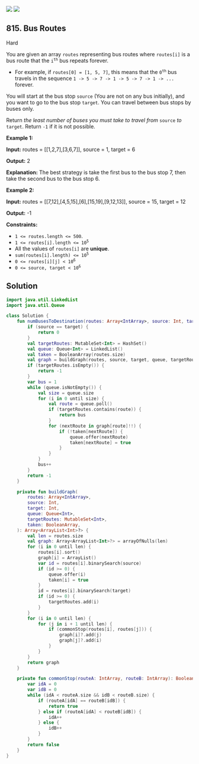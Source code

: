 [![](https://img.shields.io/github/stars/javadev/LeetCode-in-Kotlin?label=Stars&style=flat-square)](https://github.com/javadev/LeetCode-in-Kotlin)
[![](https://img.shields.io/github/forks/javadev/LeetCode-in-Kotlin?label=Fork%20me%20on%20GitHub%20&style=flat-square)](https://github.com/javadev/LeetCode-in-Kotlin/fork)

## 815\. Bus Routes

Hard

You are given an array `routes` representing bus routes where `routes[i]` is a bus route that the <code>i<sup>th</sup></code> bus repeats forever.

*   For example, if `routes[0] = [1, 5, 7]`, this means that the <code>0<sup>th</sup></code> bus travels in the sequence `1 -> 5 -> 7 -> 1 -> 5 -> 7 -> 1 -> ...` forever.

You will start at the bus stop `source` (You are not on any bus initially), and you want to go to the bus stop `target`. You can travel between bus stops by buses only.

Return _the least number of buses you must take to travel from_ `source` _to_ `target`. Return `-1` if it is not possible.

**Example 1:**

**Input:** routes = \[\[1,2,7],[3,6,7]], source = 1, target = 6

**Output:** 2

**Explanation:** The best strategy is take the first bus to the bus stop 7, then take the second bus to the bus stop 6.

**Example 2:**

**Input:** routes = \[\[7,12],[4,5,15],[6],[15,19],[9,12,13]], source = 15, target = 12

**Output:** -1

**Constraints:**

*   `1 <= routes.length <= 500`.
*   <code>1 <= routes[i].length <= 10<sup>5</sup></code>
*   All the values of `routes[i]` are **unique**.
*   <code>sum(routes[i].length) <= 10<sup>5</sup></code>
*   <code>0 <= routes[i][j] < 10<sup>6</sup></code>
*   <code>0 <= source, target < 10<sup>6</sup></code>

## Solution

```kotlin
import java.util.LinkedList
import java.util.Queue

class Solution {
    fun numBusesToDestination(routes: Array<IntArray>, source: Int, target: Int): Int {
        if (source == target) {
            return 0
        }
        val targetRoutes: MutableSet<Int> = HashSet()
        val queue: Queue<Int> = LinkedList()
        val taken = BooleanArray(routes.size)
        val graph = buildGraph(routes, source, target, queue, targetRoutes, taken)
        if (targetRoutes.isEmpty()) {
            return -1
        }
        var bus = 1
        while (queue.isNotEmpty()) {
            val size = queue.size
            for (i in 0 until size) {
                val route = queue.poll()
                if (targetRoutes.contains(route)) {
                    return bus
                }
                for (nextRoute in graph[route]!!) {
                    if (!taken[nextRoute]) {
                        queue.offer(nextRoute)
                        taken[nextRoute] = true
                    }
                }
            }
            bus++
        }
        return -1
    }

    private fun buildGraph(
        routes: Array<IntArray>,
        source: Int,
        target: Int,
        queue: Queue<Int>,
        targetRoutes: MutableSet<Int>,
        taken: BooleanArray,
    ): Array<ArrayList<Int>?> {
        val len = routes.size
        val graph: Array<ArrayList<Int>?> = arrayOfNulls(len)
        for (i in 0 until len) {
            routes[i].sort()
            graph[i] = ArrayList()
            var id = routes[i].binarySearch(source)
            if (id >= 0) {
                queue.offer(i)
                taken[i] = true
            }
            id = routes[i].binarySearch(target)
            if (id >= 0) {
                targetRoutes.add(i)
            }
        }
        for (i in 0 until len) {
            for (j in i + 1 until len) {
                if (commonStop(routes[i], routes[j])) {
                    graph[i]?.add(j)
                    graph[j]?.add(i)
                }
            }
        }
        return graph
    }

    private fun commonStop(routeA: IntArray, routeB: IntArray): Boolean {
        var idA = 0
        var idB = 0
        while (idA < routeA.size && idB < routeB.size) {
            if (routeA[idA] == routeB[idB]) {
                return true
            } else if (routeA[idA] < routeB[idB]) {
                idA++
            } else {
                idB++
            }
        }
        return false
    }
}
```